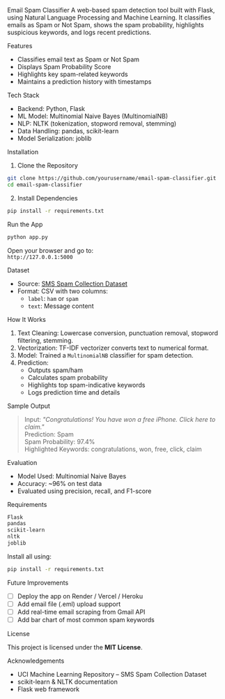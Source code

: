 Email Spam Classifier
A web-based spam detection tool built with Flask, using Natural Language Processing and Machine Learning. It classifies emails as Spam or Not Spam, shows the spam probability, highlights suspicious keywords, and logs recent predictions.

Features

- Classifies email text as Spam or Not Spam
- Displays Spam Probability Score
- Highlights key spam-related keywords
- Maintains a prediction history with timestamps

Tech Stack

- Backend: Python, Flask
- ML Model: Multinomial Naive Bayes (MultinomialNB)
- NLP: NLTK (tokenization, stopword removal, stemming)
- Data Handling: pandas, scikit-learn
- Model Serialization: joblib

Installation

1. Clone the Repository
```bash
git clone https://github.com/yourusername/email-spam-classifier.git
cd email-spam-classifier
```

2. Install Dependencies
```bash
pip install -r requirements.txt
```

Run the App

```bash
python app.py
```

Open your browser and go to:  
`http://127.0.0.1:5000`

Dataset

- Source: [SMS Spam Collection Dataset](https://www.kaggle.com/datasets/uciml/sms-spam-collection-dataset)
- Format: CSV with two columns:
  - `label`: `ham` or `spam`
  - `text`: Message content

How It Works

1. Text Cleaning: Lowercase conversion, punctuation removal, stopword filtering, stemming.
2. Vectorization: TF-IDF vectorizer converts text to numerical format.
3. Model: Trained a `MultinomialNB` classifier for spam detection.
4. Prediction:
   - Outputs spam/ham
   - Calculates spam probability
   - Highlights top spam-indicative keywords
   - Logs prediction time and details

Sample Output

> Input: _"Congratulations! You have won a free iPhone. Click here to claim."_  
> Prediction: Spam  
> Spam Probability: 97.4%  
> Highlighted Keywords: congratulations, won, free, click, claim

Evaluation

- Model Used: Multinomial Naive Bayes
- Accuracy: ~96% on test data
- Evaluated using precision, recall, and F1-score

Requirements

```txt
Flask
pandas
scikit-learn
nltk
joblib
```

Install all using:
```bash
pip install -r requirements.txt
```

Future Improvements

- [ ] Deploy the app on Render / Vercel / Heroku
- [ ] Add email file (.eml) upload support
- [ ] Add real-time email scraping from Gmail API
- [ ] Add bar chart of most common spam keywords

License

This project is licensed under the **MIT License**.

Acknowledgements

- UCI Machine Learning Repository – SMS Spam Collection Dataset  
- scikit-learn & NLTK documentation  
- Flask web framework
